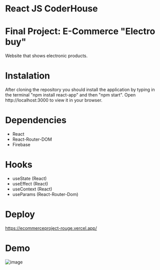 # React JS CoderHouse

# Final Project: E-Commerce "Electro buy"

Website that shows electronic products.

# Instalation

After cloning the repository you should install the application by typing in the terminal "npm install react-app" and then "npm start".
Open http://localhost:3000 to view it in your browser.

# Dependencies

- React
- React-Router-DOM
- Firebase

# Hooks

- useState (React)
- useEffect (React)
- useContext (React)
- useParams (React-Router-Dom)

# Deploy

https://ecommerceproject-rouge.vercel.app/

# Demo

![image](https://github.com/nicoc12024/ecommerceproject/blob/master/public/demoGif/demo.gif)
